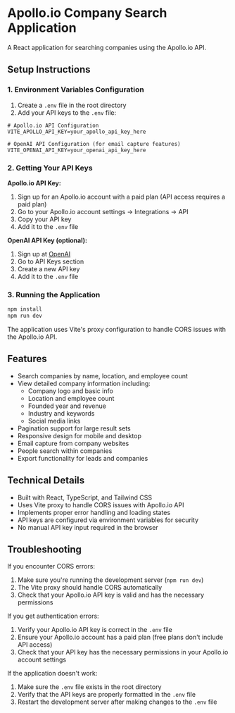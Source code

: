 # Apollo.io Company Search Application

A React application for searching companies using the Apollo.io API.

## Setup Instructions

### 1. Environment Variables Configuration

1. Create a `.env` file in the root directory
2. Add your API keys to the `.env` file:

```env
# Apollo.io API Configuration
VITE_APOLLO_API_KEY=your_apollo_api_key_here

# OpenAI API Configuration (for email capture features)
VITE_OPENAI_API_KEY=your_openai_api_key_here
```

### 2. Getting Your API Keys

**Apollo.io API Key:**
1. Sign up for an Apollo.io account with a paid plan (API access requires a paid plan)
2. Go to your Apollo.io account settings → Integrations → API
3. Copy your API key
4. Add it to the `.env` file

**OpenAI API Key (optional):**
1. Sign up at [OpenAI](https://platform.openai.com)
2. Go to API Keys section
3. Create a new API key
4. Add it to the `.env` file

### 3. Running the Application

```bash
npm install
npm run dev
```

The application uses Vite's proxy configuration to handle CORS issues with the Apollo.io API.

## Features

- Search companies by name, location, and employee count
- View detailed company information including:
  - Company logo and basic info
  - Location and employee count
  - Founded year and revenue
  - Industry and keywords
  - Social media links
- Pagination support for large result sets
- Responsive design for mobile and desktop
- Email capture from company websites
- People search within companies
- Export functionality for leads and companies

## Technical Details

- Built with React, TypeScript, and Tailwind CSS
- Uses Vite proxy to handle CORS issues with Apollo.io API
- Implements proper error handling and loading states
- API keys are configured via environment variables for security
- No manual API key input required in the browser

## Troubleshooting

If you encounter CORS errors:
1. Make sure you're running the development server (`npm run dev`)
2. The Vite proxy should handle CORS automatically
3. Check that your Apollo.io API key is valid and has the necessary permissions

If you get authentication errors:
1. Verify your Apollo.io API key is correct in the `.env` file
2. Ensure your Apollo.io account has a paid plan (free plans don't include API access)
3. Check that your API key has the necessary permissions in your Apollo.io account settings

If the application doesn't work:
1. Make sure the `.env` file exists in the root directory
2. Verify that the API keys are properly formatted in the `.env` file
3. Restart the development server after making changes to the `.env` file
